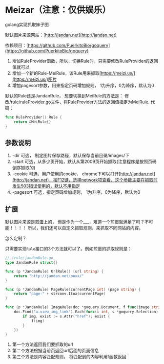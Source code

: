 # Meizar（注意：仅供娱乐）

golang实现抓取妹子图

默认图片来源网站：[http://jandan.net](http://jandan.net)

依赖项目：[https://github.com/PuerkitoBio/goquery](https://github.com/PuerkitoBio/goquery)



1. 增加RuleProvider函数，所以，切换Rule时，只需要修改RuleProvider的返回值就可以
2. 增加一个新的Rule-MeiRule，该Rule用来抓取[https://meizi.us/](https://meizi.us/)图片
3. 增加pagesort参数，用来指定页码增加规则， 1为升序，0为降序，默认为0

默认的Rule还是JandanRule， 想要切换到MeiRule的方法是：
修改/rule/ruleProvider.go文件，将RuleProvider方法的返回值指定为MeiRule.
代码：

``` go
func RuleProvider() Rule {
	return &MeiRule{}
}
```



## 参数说明

1. -dir 可选， 制定图片保存路径，默认保存当前目录/images/下
2. -start 可选，从多少页开始，默认从第2009页开始抓取(注意程序是按照页码倒序抓取的)
3. -cookie 可选，用户使用的cookie， chrome下可以打开[http://jandan.net](http://jandan.net)，按F12键，选择network项查看，这个参数主要在抓取时发生503错误使用的，默认不用指定
4. -pagesort 可选，指定页码增加规则， 1为升序，0为降序，默认为0



## 扩展

默认图片来源是[煎蛋](http://jandan.net)上的， 但是作为一个___，难道一个煎蛋就满足了吗？不可能！！！！
所以，我们还可以自定义抓取规则，来抓取不同网站的内容。

怎么定制？

只需要实现`Rule`接口的3个方法就可以了。例如煎蛋的抓取规则是：
``` go
// /rule/jandanRule.go
type JandanRule struct{}

func (p *JandanRule) UrlRule() (url string) {
	return "http://jandan.net/ooxx/"
}

func (p *JandanRule) PageRule(currentPage int) (page string) {
	return "page-" + strconv.Itoa(currentPage)
}

func (p *JandanRule) ImageRule(doc *goquery.Document, f func(image string)) {
	doc.Find("a.view_img_link").Each(func(i int, s *goquery.Selection) {
		if img, exist := s.Attr("href"); exist {
			f(img)
		}
	})
}
```
1. 第一个方法返回我们要抓取的url
2. 第二个方法根据当前页返回url后面的页面信息
3. 第三个方法是内容匹配规则， 将匹配到的内容利用f函数返回

